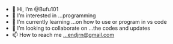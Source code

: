 - 👋 Hi, I’m @Bufu101
- 👀 I’m interested in ...programming
- 🌱 I’m currently learning ...on how to use or program in vs code
- 💞️ I’m looking to collaborate on ...the codes and updates
- 📫 How to reach me ...endjrn@gmail.com

<!---
Bufu101/Bufu101 is a ✨ special ✨ repository because its `README.md` (this file) appears on your GitHub profile.
You can click the Preview link to take a look at your changes.
--->

